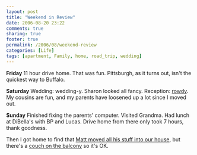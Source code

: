 ```yaml
---
layout: post
title: "Weekend in Review"
date: 2006-08-20 23:22
comments: true
sharing: true
footer: true
permalink: /2006/08/weekend-review
categories: [Life]
tags: [apartment, Family, home, road_trip, wedding]
---
```

<b>Friday</b>
11 hour drive home.  That was fun.  Pittsburgh, as it turns out, isn't the quickest way to Buffalo.

<b>Saturday</b>
Wedding: wedding-y.  Sharon looked all fancy.
Reception: <a href="http://flickr.com/photos/brockli/sets/72157594245035213/">rowdy</a>.  My cousins are fun, and my parents have loosened up a lot since I moved out.

<b>Sunday</b>
Finished fixing the parents' computer.  Visited Grandma.  Had lunch at DiBella's with BP and Lucas.  Drive home from there only took 7 hours, thank goodness.

Then I got home to find that <a href="http://flickr.com/photos/brockli/sets/72157594245043416/">Matt moved all his stuff into our house</a>, but there's a <a href="http://flickr.com/photos/brockli/220630993/in/set-72157594245043416/">couch on the balcony</a> so it's OK.
